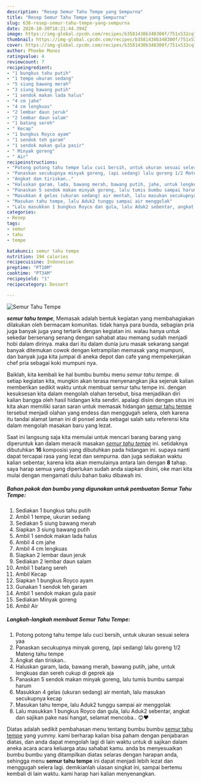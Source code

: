 ```yaml
---
description: "Resep Semur Tahu Tempe yang Sempurna"
title: "Resep Semur Tahu Tempe yang Sempurna"
slug: 636-resep-semur-tahu-tempe-yang-sempurna
date: 2020-10-30T18:21:44.394Z
image: https://img-global.cpcdn.com/recipes/b3581430b348300f/751x532cq70/semur-tahu-tempe-foto-resep-utama.jpg
thumbnail: https://img-global.cpcdn.com/recipes/b3581430b348300f/751x532cq70/semur-tahu-tempe-foto-resep-utama.jpg
cover: https://img-global.cpcdn.com/recipes/b3581430b348300f/751x532cq70/semur-tahu-tempe-foto-resep-utama.jpg
author: Phoebe Munoz
ratingvalue: 4
reviewcount: 7
recipeingredient:
- "1 bungkus tahu putih"
- "1 tempe ukuran sedang"
- "5 siung bawang merah"
- "3 siung bawang putih"
- "1 sendok makan lada halus"
- "4 cm jahe"
- "4 cm lengkuas"
- "2 lembar daun jeruk"
- "2 lembar daun salam"
- "1 batang sereh"
- " Kecap"
- "1 bungkus Royco ayam"
- "1 sendok teh garam"
- "1 sendok makan gula pasir"
- " Minyak goreng"
- " Air"
recipeinstructions:
- "Potong potong tahu tempe lalu cuci bersih, untuk ukuran sesuai selera yaa"
- "Panaskan secukupnya minyak goreng, (api sedang) lalu goreng 1/2 Mateng tahu tempe"
- "Angkat dan tiriskan.."
- "Haluskan garam, lada, bawang merah, bawang putih, jahe, untuk lengkuas dan sereh cukup di geprek aja"
- "Panaskan 5 sendok makan minyak goreng, lalu tumis bumbu sampai harum"
- "Masukkan 4 gelas (ukuran sedang) air mentah, lalu masukan secukupnya kecap"
- "Masukan tahu tempe, lalu Aduk2 tunggu sampai air menggolak"
- "Lalu masukkan 1 bungkus Royco dan gula, lalu Aduk2 sebentar, angkat dan sajikan pake nasi hangat, selamat mencoba.. 😊❤️"
categories:
- Resep
tags:
- semur
- tahu
- tempe

katakunci: semur tahu tempe 
nutrition: 194 calories
recipecuisine: Indonesian
preptime: "PT10M"
cooktime: "PT34M"
recipeyield: "1"
recipecategory: Dessert

---
```



![Semur Tahu Tempe](https://img-global.cpcdn.com/recipes/b3581430b348300f/751x532cq70/semur-tahu-tempe-foto-resep-utama.jpg)

<b><i>semur tahu tempe</i></b>, Memasak adalah bentuk kegiatan yang membahagiakan dilakukan oleh bermacam komunitas. tidak hanya para bunda, sebagian pria juga banyak juga yang tertarik dengan kegiatan ini. walau hanya untuk sekedar bersenang senang dengan sahabat atau memang sudah menjadi hobi dalam dirinya. maka dari itu dalam dunia juru masak sekarang sangat banyak ditemukan cowok dengan ketrampilan memasak yang mumpuni, dan banyak juga kita jumpai di aneka depot dan cafe yang mempekerjakan chef pria sebagai koki mumpuni nya.

Baiklah, kita kembali ke hal bumbu bumbu menu <i>semur tahu tempe</i>. di setiap kegiatan kita, mungkin akan terasa menyenangkan jika sejenak kalian memberikan sedikit waktu untuk membuat semur tahu tempe ini. dengan kesuksesan kita dalam mengolah olahan tersebut, bisa menjadikan diri kalian bangga oleh hasil hidangan kita sendiri. apalagi disini dengan situs ini kita akan memiliki saran saran untuk memasak hidangan <u>semur tahu tempe</u> tersebut menjadi olahan yang endess dan menggugah selera, oleh karena itu tandai alamat laman ini di ponsel anda sebagai salah satu referensi kita dalam mengolah masakan baru yang lezat.




Saat ini langsung saja kita memulai untuk mencari barang barang yang diperuntuk kan dalam meracik masakan <u><i>semur tahu tempe</i></u> ini. setidaknya dibutuhkan <b>16</b> komposisi yang dibutuhkan pada hidangan ini. supaya nanti dapat tercapai rasa yang lezat dan sempurna. dan juga sediakan waktu kalian sebentar, karena kita akan memulainya antara lain dengan <b>8</b> tahap. saya harap semua yang diperlukan sudah anda siapkan disini, oke mari kita mulai dengan mengamati dulu bahan baku dibawah ini.

<!--inarticleads1-->

##### Bahan pokok dan bumbu yang digunakan untuk pembuatan Semur Tahu Tempe:

1. Sediakan 1 bungkus tahu putih
1. Ambil 1 tempe, ukuran sedang
1. Sediakan 5 siung bawang merah
1. Siapkan 3 siung bawang putih
1. Ambil 1 sendok makan lada halus
1. Ambil 4 cm jahe
1. Ambil 4 cm lengkuas
1. Siapkan 2 lembar daun jeruk
1. Sediakan 2 lembar daun salam
1. Ambil 1 batang sereh
1. Ambil  Kecap
1. Siapkan 1 bungkus Royco ayam
1. Gunakan 1 sendok teh garam
1. Ambil 1 sendok makan gula pasir
1. Sediakan  Minyak goreng
1. Ambil  Air




<!--inarticleads2-->

##### Langkah-langkah membuat Semur Tahu Tempe:

1. Potong potong tahu tempe lalu cuci bersih, untuk ukuran sesuai selera yaa
1. Panaskan secukupnya minyak goreng, (api sedang) lalu goreng 1/2 Mateng tahu tempe
1. Angkat dan tiriskan..
1. Haluskan garam, lada, bawang merah, bawang putih, jahe, untuk lengkuas dan sereh cukup di geprek aja
1. Panaskan 5 sendok makan minyak goreng, lalu tumis bumbu sampai harum
1. Masukkan 4 gelas (ukuran sedang) air mentah, lalu masukan secukupnya kecap
1. Masukan tahu tempe, lalu Aduk2 tunggu sampai air menggolak
1. Lalu masukkan 1 bungkus Royco dan gula, lalu Aduk2 sebentar, angkat dan sajikan pake nasi hangat, selamat mencoba.. 😊❤️




Diatas adalah sedikit pembahasan menu tentang bumbu bumbu <u>semur tahu tempe</u> yang yummy. kami berharap kalian bisa paham dengan penjabaran diatas, dan anda dapat mengolah lagi di lain waktu untuk di sajikan dalam aneka acara acara keluarga atau sahabat kamu. anda bs menyesuaikan bumbu bumbu yang ditampilkan diatas selaras dengan harapan anda, sehingga menu <b>semur tahu tempe</b> ini dapat menjadi lebih lezat dan menggugah selera lagi. demikianlah ulasan singkat ini, sampai bertemu kembali di lain waktu. kami harap hari kalian menyenangkan.
